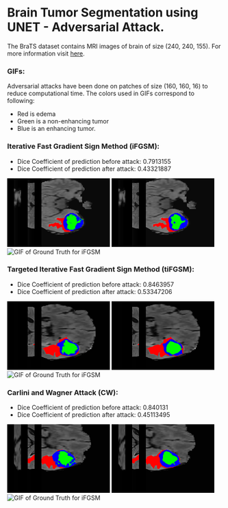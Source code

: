 # Brain Tumor Segmentation using UNET -  Adversarial Attack.

The BraTS dataset contains MRI images of brain of size (240, 240, 155). For more information visit [here](http://braintumorsegmentation.org/).


### GIFs:

Adversarial attacks have been done on patches of size (160, 160, 16) to reduce computational time. The colors used in GIFs correspond to following:
* Red is edema
* Green is a non-enhancing tumor
* Blue is an enhancing tumor.

### Iterative Fast Gradient Sign Method (iFGSM):

* Dice Coefficient of prediction before attack: 0.7913155
* Dice Coefficient of prediction after attack: 0.43321887

![GIF of Ground Truth for iFGSM](/GIFs/iFGSM/GroundTruth.gif)
![GIF of Ground Truth for iFGSM](/GIFs/iFGSM/PredBeforeAttack.gif)
![GIF of Ground Truth for iFGSM](/GIFs/iFGSM/PredAfterAttack.gif)

### Targeted Iterative Fast Gradient Sign Method (tiFGSM):

* Dice Coefficient of prediction before attack: 0.8463957
* Dice Coefficient of prediction after attack: 0.53347206


![GIF of Ground Truth for iFGSM](/GIFs/tiFGSM/GroundTruth.gif)
![GIF of Ground Truth for iFGSM](/GIFs/tiFGSM/PredBeforeAttack.gif)
![GIF of Ground Truth for iFGSM](/GIFs/tiFGSM/PredAfterAttack.gif)

### Carlini and Wagner Attack (CW):

* Dice Coefficient of prediction before attack: 0.840131
* Dice Coefficient of prediction after attack: 0.45113495


![GIF of Ground Truth for iFGSM](/GIFs/CW/GroundTruth.gif)
![GIF of Ground Truth for iFGSM](/GIFs/CW/PredBeforeAttack.gif)
![GIF of Ground Truth for iFGSM](/GIFs/CW/PredAfterAttack.gif)
